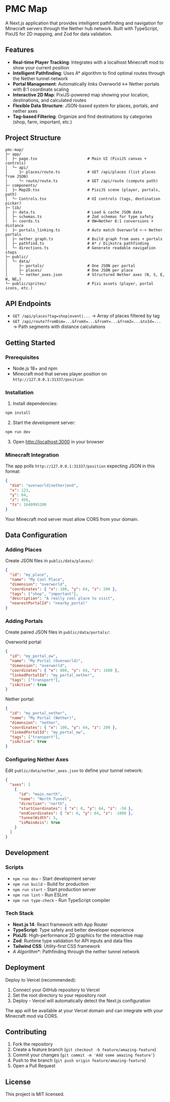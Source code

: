# PMC Map

A Next.js application that provides intelligent pathfinding and navigation for Minecraft servers through the Nether hub network. Built with TypeScript, PixiJS for 2D mapping, and Zod for data validation.

## Features

- **Real-time Player Tracking**: Integrates with a localhost Minecraft mod to show your current position
- **Intelligent Pathfinding**: Uses A* algorithm to find optimal routes through the Nether tunnel network
- **Portal Management**: Automatically links Overworld ↔ Nether portals with 8:1 coordinate scaling
- **Interactive 2D Map**: PixiJS-powered map showing your location, destinations, and calculated routes
- **Flexible Data Structure**: JSON-based system for places, portals, and nether axes
- **Tag-based Filtering**: Organize and find destinations by categories (shop, farm, important, etc.)

## Project Structure

```
pmc-map/
├─ app/
│  ├─ page.tsx                      # Main UI (PixiJS canvas + controls)
│  └─ api/
│     ├─ places/route.ts            # GET /api/places (list places from JSON)
│     └─ route/route.ts             # GET /api/route (compute path)
├─ components/
│  ├─ Map2D.tsx                     # PixiJS scene (player, portals, path)
│  └─ Controls.tsx                  # UI controls (tags, destination picker)
├─ lib/
│  ├─ data.ts                       # Load & cache JSON data
│  ├─ schemas.ts                    # Zod schemas for type safety
│  ├─ coords.ts                     # OW↔Nether 8:1 conversions + distance
│  ├─ portals_linking.ts            # Auto match Overworld <-> Nether portals
│  ├─ nether_graph.ts               # Build graph from axes + portals
│  ├─ pathfind.ts                   # A* / Dijkstra pathfinding
│  └─ directions.ts                 # Generate readable navigation steps
├─ public/
│  └─ data/
│     ├─ portals/                   # One JSON per portal
│     ├─ places/                    # One JSON per place
│     └─ nether_axes.json           # Structured Nether axes (N, S, E, W, NE…)
└─ public/sprites/                  # Pixi assets (player, portal icons, etc.)
```

## API Endpoints

- `GET /api/places?tag=shop|event|...` → Array of places filtered by tag
- `GET /api/route?fromDim=...&fromX=...&fromY=...&fromZ=...&toId=...` → Path segments with distance calculations

## Getting Started

### Prerequisites

- Node.js 18+ and npm
- Minecraft mod that serves player position on `http://127.0.0.1:31337/position`

### Installation

1. Install dependencies:
```bash
npm install
```

2. Start the development server:
```bash
npm run dev
```

3. Open [http://localhost:3000](http://localhost:3000) in your browser

### Minecraft Integration

The app polls `http://127.0.0.1:31337/position` expecting JSON in this format:
```json
{
  "dim": "overworld|nether|end",
  "x": 123,
  "y": 64, 
  "z": 456,
  "ts": 1640995200
}
```

Your Minecraft mod server must allow CORS from your domain.

## Data Configuration

### Adding Places

Create JSON files in `public/data/places/`:
```json
{
  "id": "my_place",
  "name": "My Cool Place", 
  "dimension": "overworld",
  "coordinates": { "x": 100, "y": 64, "z": 200 },
  "tags": ["shop", "important"],
  "description": "A really cool place to visit",
  "nearestPortalId": "nearby_portal"
}
```

### Adding Portals

Create paired JSON files in `public/data/portals/`:

Overworld portal:
```json
{
  "id": "my_portal_ow",
  "name": "My Portal (Overworld)",
  "dimension": "overworld",
  "coordinates": { "x": 800, "y": 64, "z": 1600 },
  "linkedPortalId": "my_portal_nether",
  "tags": ["transport"],
  "isActive": true
}
```

Nether portal:
```json
{
  "id": "my_portal_nether", 
  "name": "My Portal (Nether)",
  "dimension": "nether",
  "coordinates": { "x": 100, "y": 64, "z": 200 },
  "linkedPortalId": "my_portal_ow",
  "tags": ["transport"],
  "isActive": true
}
```

### Configuring Nether Axes

Edit `public/data/nether_axes.json` to define your tunnel network:
```json
{
  "axes": [
    {
      "id": "main_north",
      "name": "North Tunnel",
      "direction": "north", 
      "startCoordinates": { "x": 0, "y": 64, "z": -50 },
      "endCoordinates": { "x": 0, "y": 64, "z": -1000 },
      "tunnelWidth": 5,
      "isMainAxis": true
    }
  ]
}
```

## Development

### Scripts

- `npm run dev` - Start development server
- `npm run build` - Build for production  
- `npm run start` - Start production server
- `npm run lint` - Run ESLint
- `npm run type-check` - Run TypeScript compiler

### Tech Stack

- **Next.js 14**: React framework with App Router
- **TypeScript**: Type safety and better developer experience
- **PixiJS**: High-performance 2D graphics for the interactive map
- **Zod**: Runtime type validation for API inputs and data files
- **Tailwind CSS**: Utility-first CSS framework
- **A* Algorithm**: Pathfinding through the nether tunnel network

## Deployment

Deploy to Vercel (recommended):

1. Connect your GitHub repository to Vercel
2. Set the root directory to your repository root
3. Deploy - Vercel will automatically detect the Next.js configuration

The app will be available at your Vercel domain and can integrate with your Minecraft mod via CORS.

## Contributing

1. Fork the repository
2. Create a feature branch (`git checkout -b feature/amazing-feature`)
3. Commit your changes (`git commit -m 'Add some amazing feature'`)
4. Push to the branch (`git push origin feature/amazing-feature`)
5. Open a Pull Request

## License

This project is MIT licensed.